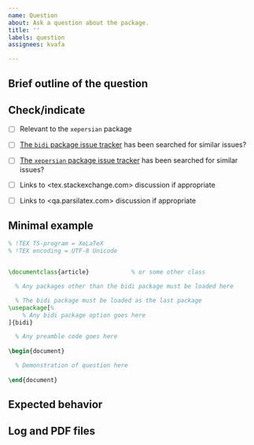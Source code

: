 ```yaml
---
name: Question
about: Ask a question about the package.
title: ''
labels: question
assignees: kvafa

---
```


<!---
!! Please fill out all sections !!
-->

## Brief outline of the question


## Check/indicate
- [ ] Relevant to the `xepersian` package
- [ ] [The `bidi` package issue tracker](https://github.com/kvafa/bidi/issues) has been searched for similar issues?
- [ ] [The `xepersian` package issue tracker](https://github.com/kvafa/xepersian/issues) has been searched for similar issues?
- [ ] Links to <tex.stackexchange.com> discussion if appropriate
- [ ] Links to <qa.parsilatex.com> discussion if appropriate




## Minimal example 

```tex
% !TEX TS-program = XeLaTeX
% !TEX encoding = UTF-8 Unicode


\documentclass{article}            % or some other class

  % Any packages other than the bidi package must be loaded here

  % The bidi package must be loaded as the last package
\usepackage[%
    % Any bidi package option goes here
]{bidi}

  % Any preamble code goes here
  
\begin{document}

  % Demonstration of question here
  
\end{document}
```

## Expected behavior


## Log and PDF files  

<!---
!! Use drag-and-drop !!
-->
